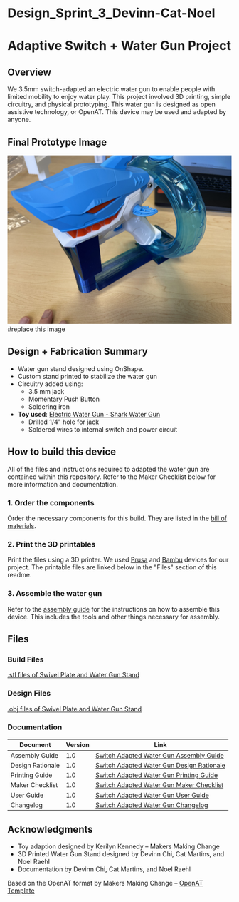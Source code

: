# Design_Sprint_3_Devinn-Cat-Noel


# Adaptive Switch + Water Gun Project


## Overview
We 3.5mm switch-adapted an electric water gun to enable people with limited mobility to enjoy water play. This project involved 3D printing, simple circuitry, and physical prototyping. This water gun is designed as open assistive technology, or OpenAT. This device may be used and adapted by anyone.

## Final Prototype Image
![image](https://github.com/davinchi73/Design_Sprint_3_Devinn-Cat-Noel/blob/cbc392ea20b671ee19caa896f038ba4f957eef00/Photos/Gun_and_V1Stand.jpg) #replace this image

## Design + Fabrication Summary
- Water gun stand designed using OnShape. 
- Custom stand printed to stabilize the water gun
- Circuitry added using:
  - 3.5 mm jack
  - Momentary Push Button
  - Soldering iron
- **Toy used**: [Electric Water Gun - Shark Water Gun](https://www.walmart.com/ip/Electric-Water-Gun-Shark-Water-Guns-for-Kids-Adults-32FT-Automatic-Squirt-Guns-High-Capacity-Water-Guns-Summer-Water-Play-Toys/15218453861?classType=REGULAR&from=/search)
  - Drilled 1/4" hole for jack  
  - Soldered wires to internal switch and power circuit
 
## How to build this device
All of the files and instructions required to adapted the water gun are contained within this repository. Refer to the Maker Checklist below for more information and documentation.

### 1. Order the components 
Order the necessary components for this build. They are listed in the [bill of materials](). 

### 2. Print the 3D printables
Print the files using a 3D printer. We used [Prusa](https://www.prusa3d.com/?utm_source=google&utm_medium=cpc&utm_campaign=EN-US_Search_Text_Brand&utm_id=805226342&gad_source=1&gad_campaignid=805226342&gbraid=0AAAAADkiZoMQLWx7I6_i8Z4JGoRqfIOiK&gclid=Cj0KCQjwoNzABhDbARIsALfY8VMpwMWZt9w00vws5xpJP1zPjw0NuY0tMLbhMrT6I6lO_lXg2FqFplsaAkaQEALw_wcB) and [Bambu](https://us.store.bambulab.com/?gad_source=1&gad_campaignid=20326984537&gbraid=0AAAAAo9so7M-KN1elnPLE1mRjUI4ZcQL0&gclid=Cj0KCQjwoNzABhDbARIsALfY8VO-hWUIrqNfUYTLE7RObMGa2J3tRXY2lEzaHcmRl2_5EFsTW3EwSZIaArtVEALw_wcB) devices for our project. The printable files are linked below in the "Files" section of this readme.

### 3. Assemble the water gun
Refer to the [assembly guide](https://github.com/davinchi73/Design_Sprint_3_Devinn-Cat-Noel/blob/main/Documentation/Water_Gun_Assembly_Guide.pdf) for the instructions on how to assemble this device. This includes the tools and other things necessary for assembly.

## Files

### Build Files
[.stl files of Swivel Plate and Water Gun Stand](https://github.com/davinchi73/Design_Sprint_3_Devinn-Cat-Noel/tree/main/Build_Files)

### Design Files
[.obj files of Swivel Plate and Water Gun Stand](https://github.com/davinchi73/Design_Sprint_3_Devinn-Cat-Noel/tree/main/Design_Files)


### Documentation
| Document              | Version | Link |
|-----------------------|---------|------|
| Assembly Guide        | 1.0     | [Switch Adapted Water Gun Assembly Guide](/Documentation/Water_Gun_Assembly_Guide.pdf)|
| Design Rationale      | 1.0     | [Switch Adapted Water Gun Design Rationale](/Documentation/Water_Gun_Stand_Design_Rationale.pdf)|
| Printing Guide        | 1.0     | [Switch Adapted Water Gun Printing Guide](/Documentation/Water_Gun_3D_Printing_Guide.pdf)|
| Maker Checklist       | 1.0     | [Switch Adapted Water Gun Maker Checklist](/Documentation/Switch_Adapted_Water_Gun_Maker_Checklist_v1.0.pdf)|
| User Guide            | 1.0     | [Switch Adapted Water Gun User Guide](/Documentation/Water_Gun_User_Guide.pdf)|
| Changelog             | 1.0     | [Switch Adapted Water Gun Changelog](/Documentation/Switch_Adapted_Water_Gun_Changelog_v1.0.pdf)|


## Acknowledgments
- Toy adaption designed by Kerilyn Kennedy – Makers Making Change 
- 3D Printed Water Gun Stand designed by Devinn Chi, Cat Martins, and Noel Raehl
- Documentation by Devinn Chi, Cat Martins, and Noel Raehl

Based on the OpenAT format by Makers Making Change – [OpenAT Template](https://github.com/makersmakingchange/OpenAT-Template)
